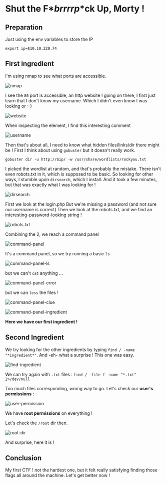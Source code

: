 # Shut the F\**brrrrp*\*ck Up, Morty !

## Preparation

Just using the env variables to store the IP

`
export ip=$10.10.220.74
`

## First ingredient

I'm using nmap to see what ports are accessible.

![nmap](https://github.com/oghobhainn/TryHackMe/blob/main/images/rickmorty/nmap.png)

I see the `80` port is accessible, an http website !
going on there, I first just learn that I don't know my username. Which I didn't even know I was looking or :-)

![website](https://github.com/oghobhainn/TryHackMe/blob/main/images/rickmorty/website.png)

When inspecting the element, I find this interesting comment

![username](https://github.com/oghobhainn/TryHackMe/blob/main/images/rickmorty/username.png)

Then that's about all, I need to know what hidden files/links/dir there might be !
First I think about using `gobuster` but it doesn't really work.

`
gobuster dir -u http://$ip/ -w /usr/share/wordlists/rockyou.txt
`

I picked the wordlist at random, and that's probably the mistake. There isn't even robots.txt in it, which is supposed to be basic.
So looking for other ways, I stumble upon `dirsearch`, which I install.
And it took a few minutes, but that was exactly what I was looking for ! 

![dirsearch](https://github.com/oghobhainn/TryHackMe/blob/main/images/rickmorty/dirsearch.png)

First we look at the login.php
But we're missing a password (and not sure our username is correct)
Then we look at the robots.txt, and we find an interesting-password-looking string !

![robots.txt](https://github.com/oghobhainn/TryHackMe/blob/main/images/rickmorty/robots.txt.png)

Combining the 2, we reach a command panel

![command-panel](https://github.com/oghobhainn/TryHackMe/blob/main/images/rickmorty/command-panel.png)

It's a command panel, so we try running a basic `ls`

![command-panel-ls](https://github.com/oghobhainn/TryHackMe/blob/main/images/rickmorty/command-panel-ls.png)

but we can't `cat` anything ...

![command-panel-error](https://github.com/oghobhainn/TryHackMe/blob/main/images/rickmorty/command-panel-cat.png)

but we can `less` the files !

![command-panel-clue](https://github.com/oghobhainn/TryHackMe/blob/main/images/rickmorty/command-panel-less.png)

![command-panel-ingredient](https://github.com/oghobhainn/TryHackMe/blob/main/images/rickmorty/command-panel-ingredient.png)

__Here we have our first ingredient !__

## Second Ingredient

We try looking for the other ingredients by typing `find / -name "*ingredient*"`. And -eh- what a surprise ! This one was easy.

![find-ingredient](https://github.com/oghobhainn/TryHackMe/blob/main/images/rickmorty/find-ingredient.png)

We can try again with `.txt` files : `find / -file f -name "*.txt" 2>/dev/null`

Too much files corresponding, wrong way to go. Let's check our __user's permissions__ : 

![user-permission](https://github.com/oghobhainn/TryHackMe/blob/main/images/rickmorty/user-permission.png)

We have __root permissions__ on everything !

Let's check the `/root` dir then.

![root-dir](https://github.com/oghobhainn/TryHackMe/blob/main/images/rickmorty/root-dir.png)

And surprise, here it is !

## Conclusion

My first CTF ! not the hardest one, but it felt really satisfying finding those flags all around the machine. Let's get better now !
